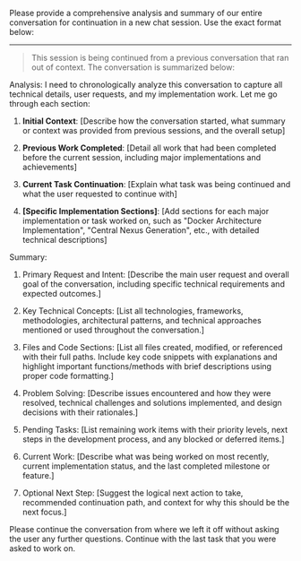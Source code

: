 Please provide a comprehensive analysis and summary of our entire conversation for continuation in a new chat session. Use the exact format below:

---

> This session is being continued from a previous conversation that ran out of context. The conversation is summarized below:

Analysis:
I need to chronologically analyze this conversation to capture all technical details, user requests, and my implementation work. Let me go through each section:

1. **Initial Context**: [Describe how the conversation started, what summary or context was provided from previous sessions, and the overall setup]

2. **Previous Work Completed**: [Detail all work that had been completed before the current session, including major implementations and achievements]

3. **Current Task Continuation**: [Explain what task was being continued and what the user requested to continue with]

4. **[Specific Implementation Sections]**: [Add sections for each major implementation or task worked on, such as "Docker Architecture Implementation", "Central Nexus Generation", etc., with detailed technical descriptions]

Summary:
1. Primary Request and Intent:
[Describe the main user request and overall goal of the conversation, including specific technical requirements and expected outcomes.]

2. Key Technical Concepts:
[List all technologies, frameworks, methodologies, architectural patterns, and technical approaches mentioned or used throughout the conversation.]

3. Files and Code Sections:
[List all files created, modified, or referenced with their full paths. Include key code snippets with explanations and highlight important functions/methods with brief descriptions using proper code formatting.]

4. Problem Solving:
[Describe issues encountered and how they were resolved, technical challenges and solutions implemented, and design decisions with their rationales.]

5. Pending Tasks:
[List remaining work items with their priority levels, next steps in the development process, and any blocked or deferred items.]

6. Current Work:
[Describe what was being worked on most recently, current implementation status, and the last completed milestone or feature.]

7. Optional Next Step:
[Suggest the logical next action to take, recommended continuation path, and context for why this should be the next focus.]

Please continue the conversation from where we left it off without asking the user any further questions. Continue with the last task that you were asked to work on.